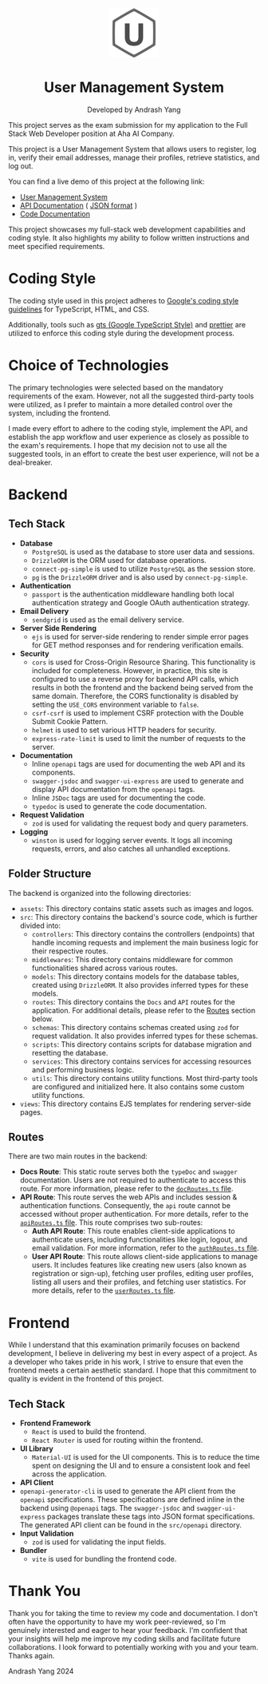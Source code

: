 <p align="center">
  <img src="backend/assets/ums_logo.svg" width="100px" alt="User Management System Logo" />  
  <h1 align="center">User Management System</h1>
  <p align="center">Developed by Andrash Yang</p>
</p>

This project serves as the exam submission for my application to the Full Stack Web Developer position at Aha AI Company.

This project is a User Management System that allows users to register, log in, verify their email addresses, manage their profiles, retrieve statistics, and log out.

You can find a live demo of this project at the following link:

- [User Management System](https://golden-happiness.com)
- [API Documentation](https://golden-happiness.com/docs/swagger) ( [JSON format](https://golden-happiness.com/docs/swagger-json) )
- [Code Documentation](https://golden-happiness.com/docs/typedoc)

This project showcases my full-stack web development capabilities and coding style. It also highlights my ability to follow written instructions and meet specified requirements.

# Coding Style

The coding style used in this project adheres to [Google's coding style guidelines](https://google.github.io/styleguide/) for TypeScript, HTML, and CSS.

Additionally, tools such as [gts (Google TypeScript Style)](https://github.com/google/gts) and [prettier](https://prettier.io/) are utilized to enforce this coding style during the development process.

# Choice of Technologies

The primary technologies were selected based on the mandatory requirements of the exam. However, not all the suggested third-party tools were utilized, as I prefer to maintain a more detailed control over the system, including the frontend.

I made every effort to adhere to the coding style, implement the API, and establish the app workflow and user experience as closely as possible to the exam's requirements. I hope that my decision not to use all the suggested tools, in an effort to create the best user experience, will not be a deal-breaker.

# Backend

## Tech Stack

- **Database**
  - `PostgreSQL` is used as the database to store user data and sessions.
  - `DrizzleORM` is the ORM used for database operations.
  - `connect-pg-simple` is used to utilize `PostgreSQL` as the session store.
  - `pg` is the `DrizzleORM` driver and is also used by `connect-pg-simple`.
- **Authentication**
  - `passport` is the authentication middleware handling both local authentication strategy and Google OAuth authentication strategy.
- **Email Delivery**
  - `sendgrid` is used as the email delivery service.
- **Server Side Rendering**
  - `ejs` is used for server-side rendering to render simple error pages for GET method responses and for rendering verification emails.
- **Security**
  - `cors` is used for Cross-Origin Resource Sharing. This functionality is included for completeness. However, in practice, this site is configured to use a reverse proxy for backend API calls, which results in both the frontend and the backend being served from the same domain. Therefore, the CORS functionality is disabled by setting the `USE_CORS` environment variable to `false`.
  - `csrf-csrf` is used to implement CSRF protection with the Double Submit Cookie Pattern.
  - `helmet` is used to set various HTTP headers for security.
  - `express-rate-limit` is used to limit the number of requests to the server.
- **Documentation**
  - Inline `openapi` tags are used for documenting the web API and its components.
  - `swagger-jsdoc` and `swagger-ui-express` are used to generate and display API documentation from the `openapi` tags.
  - Inline `JSDoc` tags are used for documenting the code.
  - `typedoc` is used to generate the code documentation.
- **Request Validation**
  - `zod` is used for validating the request body and query parameters.
- **Logging**
  - `winston` is used for logging server events. It logs all incoming requests, errors, and also catches all unhandled exceptions.

## Folder Structure

The backend is organized into the following directories:

- `assets`: This directory contains static assets such as images and logos.
- `src`: This directory contains the backend's source code, which is further divided into:
  - `controllers`: This directory contains the controllers (endpoints) that handle incoming requests and implement the main business logic for their respective routes.
  - `middlewares`: This directory contains middleware for common functionalities shared across various routes.
  - `models`: This directory contains models for the database tables, created using `DrizzleORM`. It also provides inferred types for these models.
  - `routes`: This directory contains the `Docs` and `API` routes for the application. For additional details, please refer to the [Routes](#routes) section below.
  - `schemas`: This directory contains schemas created using `zod` for request validation. It also provides inferred types for these schemas.
  - `scripts`: This directory contains scripts for database migration and resetting the database.
  - `services`: This directory contains services for accessing resources and performing business logic.
  - `utils`: This directory contains utility functions. Most third-party tools are configured and initialized here. It also contains some custom utility functions.
- `views`: This directory contains EJS templates for rendering server-side pages.

## Routes

There are two main routes in the backend:

- **Docs Route**: This static route serves both the `typeDoc` and `swagger` documentation. Users are not required to authenticate to access this route. For more information, please refer to the [`docRoutes.ts` file](backend/src/routes/docRoutes.ts).
- **API Route**: This route serves the web APIs and includes session & authentication functions. Consequently, the `api` route cannot be accessed without proper authentication. For more details, refer to the [`apiRoutes.ts` file](backend/src/routes/apiRoutes.ts). This route comprises two sub-routes:
  - **Auth API Route**: This route enables client-side applications to authenticate users, including functionalities like login, logout, and email validation. For more information, refer to the [`authRoutes.ts` file](backend/src/routes/authRoutes.ts).
  - **User API Route**: This route allows client-side applications to manage users. It includes features like creating new users (also known as registration or sign-up), fetching user profiles, editing user profiles, listing all users and their profiles, and fetching user statistics. For more details, refer to the [`userRoutes.ts` file](backend/src/routes/userRoutes.ts).

# Frontend

While I understand that this examination primarily focuses on backend development, I believe in delivering my best in every aspect of a project. As a developer who takes pride in his work, I strive to ensure that even the frontend meets a certain aesthetic standard. I hope that this commitment to quality is evident in the frontend of this project.

## Tech Stack

- **Frontend Framework**
  - `React` is used to build the frontend.
  - `React Router` is used for routing within the frontend.
- **UI Library**
  - `Material-UI` is used for the UI components. This is to reduce the time spent on designing the UI and to ensure a consistent look and feel across the application.
- **API Client**
- `openapi-generator-cli` is used to generate the API client from the `openapi` specifications. These specifications are defined inline in the backend using `@openapi` tags. The `swagger-jsdoc` and `swagger-ui-express` packages translate these tags into JSON format specifications. The generated API client can be found in the `src/openapi` directory.
- **Input Validation**
  - `zod` is used for validating the input fields.
- **Bundler**
  - `vite` is used for bundling the frontend code.

# Thank You

Thank you for taking the time to review my code and documentation. I don't often have the opportunity to have my work peer-reviewed, so I'm genuinely interested and eager to hear your feedback. I'm confident that your insights will help me improve my coding skills and facilitate future collaborations. I look forward to potentially working with you and your team. Thanks again.

Andrash Yang 2024